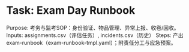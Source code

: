 # Task: Exam Day Runbook

Purpose: 考务与监考SOP：身份验证、物品管理、异常上报、收卷/回收。
Inputs: assignments.csv（评估任务）, incidents.csv（历史）
Steps: 产出 exam-runbook（exam-runbook-tmpl.yaml）；附责任分工与应急预案。
